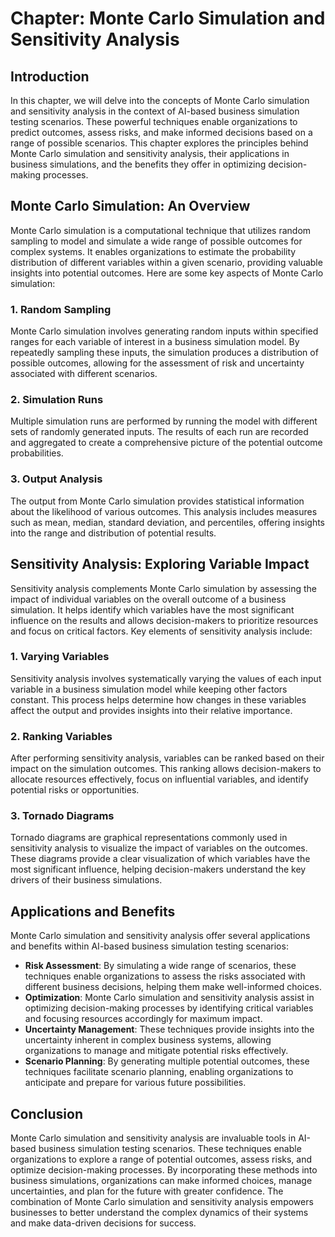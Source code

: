 Chapter: Monte Carlo Simulation and Sensitivity Analysis
========================================================

Introduction
------------

In this chapter, we will delve into the concepts of Monte Carlo simulation and sensitivity analysis in the context of AI-based business simulation testing scenarios. These powerful techniques enable organizations to predict outcomes, assess risks, and make informed decisions based on a range of possible scenarios. This chapter explores the principles behind Monte Carlo simulation and sensitivity analysis, their applications in business simulations, and the benefits they offer in optimizing decision-making processes.

Monte Carlo Simulation: An Overview
-----------------------------------

Monte Carlo simulation is a computational technique that utilizes random sampling to model and simulate a wide range of possible outcomes for complex systems. It enables organizations to estimate the probability distribution of different variables within a given scenario, providing valuable insights into potential outcomes. Here are some key aspects of Monte Carlo simulation:

### 1. Random Sampling

Monte Carlo simulation involves generating random inputs within specified ranges for each variable of interest in a business simulation model. By repeatedly sampling these inputs, the simulation produces a distribution of possible outcomes, allowing for the assessment of risk and uncertainty associated with different scenarios.

### 2. Simulation Runs

Multiple simulation runs are performed by running the model with different sets of randomly generated inputs. The results of each run are recorded and aggregated to create a comprehensive picture of the potential outcome probabilities.

### 3. Output Analysis

The output from Monte Carlo simulation provides statistical information about the likelihood of various outcomes. This analysis includes measures such as mean, median, standard deviation, and percentiles, offering insights into the range and distribution of potential results.

Sensitivity Analysis: Exploring Variable Impact
-----------------------------------------------

Sensitivity analysis complements Monte Carlo simulation by assessing the impact of individual variables on the overall outcome of a business simulation. It helps identify which variables have the most significant influence on the results and allows decision-makers to prioritize resources and focus on critical factors. Key elements of sensitivity analysis include:

### 1. Varying Variables

Sensitivity analysis involves systematically varying the values of each input variable in a business simulation model while keeping other factors constant. This process helps determine how changes in these variables affect the output and provides insights into their relative importance.

### 2. Ranking Variables

After performing sensitivity analysis, variables can be ranked based on their impact on the simulation outcomes. This ranking allows decision-makers to allocate resources effectively, focus on influential variables, and identify potential risks or opportunities.

### 3. Tornado Diagrams

Tornado diagrams are graphical representations commonly used in sensitivity analysis to visualize the impact of variables on the outcomes. These diagrams provide a clear visualization of which variables have the most significant influence, helping decision-makers understand the key drivers of their business simulations.

Applications and Benefits
-------------------------

Monte Carlo simulation and sensitivity analysis offer several applications and benefits within AI-based business simulation testing scenarios:

* **Risk Assessment**: By simulating a wide range of scenarios, these techniques enable organizations to assess the risks associated with different business decisions, helping them make well-informed choices.
* **Optimization**: Monte Carlo simulation and sensitivity analysis assist in optimizing decision-making processes by identifying critical variables and focusing resources accordingly for maximum impact.
* **Uncertainty Management**: These techniques provide insights into the uncertainty inherent in complex business systems, allowing organizations to manage and mitigate potential risks effectively.
* **Scenario Planning**: By generating multiple potential outcomes, these techniques facilitate scenario planning, enabling organizations to anticipate and prepare for various future possibilities.

Conclusion
----------

Monte Carlo simulation and sensitivity analysis are invaluable tools in AI-based business simulation testing scenarios. These techniques enable organizations to explore a range of potential outcomes, assess risks, and optimize decision-making processes. By incorporating these methods into business simulations, organizations can make informed choices, manage uncertainties, and plan for the future with greater confidence. The combination of Monte Carlo simulation and sensitivity analysis empowers businesses to better understand the complex dynamics of their systems and make data-driven decisions for success.
